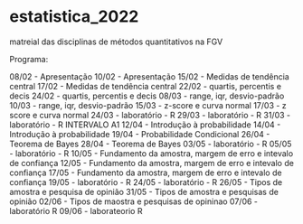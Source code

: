 # estatistica_2022
matreial das disciplinas de métodos quantitativos na FGV


Programa:

08/02 - Apresentação
10/02 - Apresentação
15/02 - Medidas de tendência central
17/02 - Medidas de tendência central
22/02 - quartis, percentis e decis
24/02 - quartis, percentis e decis
08/03 - range, iqr, desvio-padrão
10/03 - range, iqr, desvio-padrão
15/03 - z-score e curva normal
17/03 - z score e curva normal
24/03 - laboratório - R
29/03 - laboratório - R
31/03 - laboratório - R
INTERVALO A1
12/04 - Introdução à probabilidade
14/04 - Introdução à probabilidade
19/04 - Probabilidade Condicional
26/04 - Teorema de Bayes
28/04 - Teorema de Bayes
03/05 - laboratório - R
05/05 - laboratório - R
10/05 - Fundamento da amostra, margem de erro e intevalo de confiança
12/05 - Fundamento da amostra, margem de erro e intevalo de confiança
17/05 - Fundamento da amostra, margem de erro e intevalo de confiança
19/05 - laboratório - R
24/05 - laboratório - R
26/05 - Tipos de amostra e pesquisa de opinião
31/05 - Tipos de amostra e pesquisas de opinião
02/06 - Tipos de maostra e pesquisas de opininao
07/06 - laboratório R
09/06 - laborateorio R


